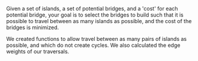 Given a set of islands, a set of potential bridges, and a 'cost' for each potential bridge, your goal is to select the bridges to build such that it is possible to travel between as many islands as possible, and the cost of the bridges is minimized.

We created functions to allow travel between as many pairs of islands as possible, and which do not create cycles. We also calculated the edge weights of our traversals.